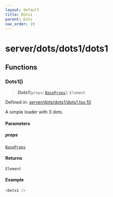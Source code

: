 ```yaml
---
layout: default
title: Dots1
parent: Dots
nav_order: 19
---
```


# server/dots/dots1/dots1

## Functions

### Dots1()

> **Dots1**(`props`: [`BaseProps`](../../common/base/base.md#baseprops)): `Element`

Defined in: [server/dots/dots1/dots1.tsx:10](https://github.com/react18-tools/turborepo-template/blob/7298cff7e0ab5000086fe9009428450843160982/lib/src/server/dots/dots1/dots1.tsx#L10)

A simple loader with 3 dots.

#### Parameters

##### props

[`BaseProps`](../../common/base/base.md#baseprops)

#### Returns

`Element`

#### Example

```ts
<Dots1 />
```

